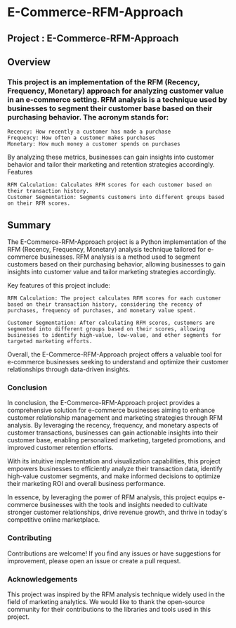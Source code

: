 # E-Commerce-RFM-Approach
## Project : E-Commerce-RFM-Approach
## Overview

### This project is an implementation of the RFM (Recency, Frequency, Monetary) approach for analyzing customer value in an e-commerce setting. RFM analysis is a technique used by businesses to segment their customer base based on their purchasing behavior. The acronym stands for:

    Recency: How recently a customer has made a purchase
    Frequency: How often a customer makes purchases
    Monetary: How much money a customer spends on purchases

By analyzing these metrics, businesses can gain insights into customer behavior and tailor their marketing and retention strategies accordingly.
Features

    RFM Calculation: Calculates RFM scores for each customer based on their transaction history.
    Customer Segmentation: Segments customers into different groups based on their RFM scores.

## Summary
The E-Commerce-RFM-Approach project is a Python implementation of the RFM (Recency, Frequency, Monetary) analysis technique tailored for e-commerce businesses. RFM analysis is a method used to segment customers based on their purchasing behavior, allowing businesses to gain insights into customer value and tailor marketing strategies accordingly.

Key features of this project include:

    RFM Calculation: The project calculates RFM scores for each customer based on their transaction history, considering the recency of purchases, frequency of purchases, and monetary value spent.

    Customer Segmentation: After calculating RFM scores, customers are segmented into different groups based on their scores, allowing businesses to identify high-value, low-value, and other segments for targeted marketing efforts.

Overall, the E-Commerce-RFM-Approach project offers a valuable tool for e-commerce businesses seeking to understand and optimize their customer relationships through data-driven insights.

### Conclusion
In conclusion, the E-Commerce-RFM-Approach project provides a comprehensive solution for e-commerce businesses aiming to enhance customer relationship management and marketing strategies through RFM analysis. By leveraging the recency, frequency, and monetary aspects of customer transactions, businesses can gain actionable insights into their customer base, enabling personalized marketing, targeted promotions, and improved customer retention efforts.

With its intuitive implementation and visualization capabilities, this project empowers businesses to efficiently analyze their transaction data, identify high-value customer segments, and make informed decisions to optimize their marketing ROI and overall business performance.

In essence, by leveraging the power of RFM analysis, this project equips e-commerce businesses with the tools and insights needed to cultivate stronger customer relationships, drive revenue growth, and thrive in today's competitive online marketplace.

### Contributing

Contributions are welcome! If you find any issues or have suggestions for improvement, please open an issue or create a pull request.

### Acknowledgements

This project was inspired by the RFM analysis technique widely used in the field of marketing analytics. We would like to thank the open-source community for their contributions to the libraries and tools used in this project.
